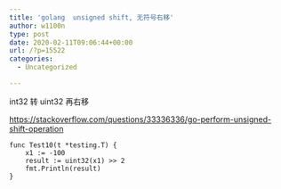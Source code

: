 ```yaml
---
title: 'golang  unsigned shift, 无符号右移'
author: w1100n
type: post
date: 2020-02-11T09:06:44+00:00
url: /?p=15522
categories:
  - Uncategorized

---
```

int32 转 uint32 再右移

https://stackoverflow.com/questions/33336336/go-perform-unsigned-shift-operation

```golang
func Test10(t *testing.T) {
    x1 := -100
    result := uint32(x1) >> 2
    fmt.Println(result)
}

```